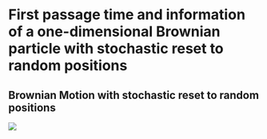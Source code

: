 # First passage time and information of a one-dimensional Brownian particle with stochastic reset to random positions

## Brownian Motion with stochastic reset to random positions
![](https://github.com/jquetzalcoatl/BM-StochasticReset/blob/main/anim_BM_wStochResGauss.gif)
